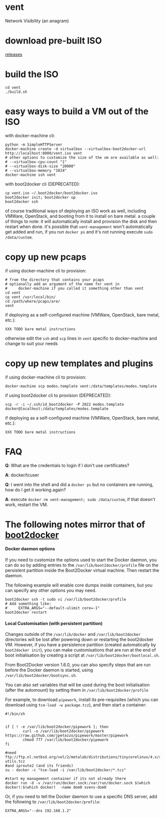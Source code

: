 vent
====

Network Visibility (an anagram)

download pre-built ISO
====

[releases](https://github.com/CyberReboot/vent/releases)


build the ISO
====

```
cd vent
./build.sh
```

easy ways to build a VM out of the ISO
====

with docker-machine cli:

```
python -m SimpleHTTPServer
docker-machine create -d virtualbox --virtualbox-boot2docker-url http://localhost:8000/vent.iso vent
# other options to customize the size of the vm are available as well:
# --virtualbox-cpu-count "1"
# --virtualbox-disk-size "20000"
# --virtualbox-memory "1024"
docker-machine ssh vent
```

with boot2docker cli (DEPRECATED):

```
cp vent.iso ~/.boot2docker/boot2docker.iso
boot2docker init; boot2docker up
boot2docker ssh
```

of course traditional ways of deploying an ISO work as well, including VMWare, OpenStack, and booting from it to install on bare metal.  a couple of things to note: it will automatically install and provision the disk and then restart when done.  it's possible that `vent-management` won't automatically get added and run, if you run `docker ps` and it's not running execute `sudo /data/custom`.

copy up new pcaps
====

if using docker-machine cli to provision:

```
# from the directory that contains your pcaps
# optionally add an argument of the name for vent in
#     docker-machine if you called it something other than vent
cd vent
cp vent /usr/local/bin/
cd /path/where/pcaps/are/
vent
```

if deploying as a self-configured machine (VMWare, OpenStack, bare metal, etc.):

```
XXX TODO bare metal instructions
```

otherwise edit the `ssh` and `scp` lines in `vent` specific to docker-machine and change to suit your needs

copy up new templates and plugins
====

if using docker-machine cli to provision:

```
docker-machine scp modes.template vent:/data/templates/modes.template
```

if using boot2docker cli to provision (DEPRECATED):

```
scp -r -i ~/.ssh/id_boot2docker -P 2022 modes.template docker@localhost:/data/templates/modes.template
```

if deploying as a self-configured machine (VMWare, OpenStack, bare metal, etc.):

```
XXX TODO bare metal instructions
```

FAQ
====

**Q**: What are the credentials to login if I don't use certificates?

**A**: docker/tcuser

**Q**: I went into the shell and did a `docker ps` but no containers are running, how do I get it working again?

**A**: execute `docker rm vent-management; sudo /data/custom`, if that doesn't work, restart the VM.

The following notes mirror that of [boot2docker](https://github.com/boot2docker/boot2docker)
====

#### Docker daemon options

If you need to customize the options used to start the Docker daemon, you can
do so by adding entries to the `/var/lib/boot2docker/profile` file on the
persistent partition inside the Boot2Docker virtual machine. Then restart the
daemon.

The following example will enable core dumps inside containers, but you can
specify any other options you may need.

```console
boot2docker ssh -t sudo vi /var/lib/boot2docker/profile
# Add something like:
#     EXTRA_ARGS="--default-ulimit core=-1"
boot2docker restart
```

#### Local Customisation (with persistent partition)

Changes outside of the `/var/lib/docker` and `/var/lib/boot2docker` directories
will be lost after powering down or restarting the boot2docker VM. However, if
you have a persistence partition (created automatically by `boot2docker init`),
you can make customisations that are run at the end of boot initialisation by
creating a script at ``/var/lib/boot2docker/bootlocal.sh``.

From Boot2Docker version 1.6.0, you can also specify steps that are run before
the Docker daemon is started, using `/var/lib/boot2docker/bootsync.sh`.

You can also set variables that will be used during the boot initialisation (after
the automount) by setting them in `/var/lib/boot2docker/profile`

For example, to download ``pipework``, install its pre-requisites (which you can
download using ``tce-load -w package.tcz``), and then start a container:

```
#!/bin/sh


if [ ! -e /var/lib/boot2docker/pipework ]; then
        curl -o /var/lib/boot2docker/pipework https://raw.github.com/jpetazzo/pipework/master/pipework
        chmod 777 /var/lib/boot2docker/pipework
fi

#need ftp://ftp.nl.netbsd.org/vol/2/metalab/distributions/tinycorelinux/4.x/x86/tcz/bridge-utils.tcz
#and iproute2 (and its friends)
su - docker -c "tce-load -i /var/lib/boot2docker/*.tcz"

#start my management container if its not already there
docker run -d -v /var/run/docker.sock:/var/run/docker.sock $(which docker):$(which docker)  -name dom0 svens-dom0
```

Or, if you need to tell the Docker daemon to use a specific DNS server, add the 
following to ``/var/lib/boot2docker/profile``:

```
EXTRA_ARGS="--dns 192.168.1.2"
```

